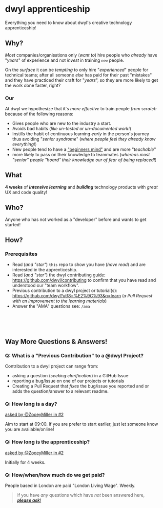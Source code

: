 # dwyl apprenticeship

Everything you need to know about
dwyl's creative technology apprenticeship!

## Why?

_Most_ companies/organisations only (_want to_) hire
people who _already_ have "_years_" of experience
and not _invest_ in training `new` people.

On the _surface_ it can be _tempting_ to only
hire "_experienced_" people for technical teams;
after all someone _else_ has paid for their past "mistakes"
and they have practiced their craft for "_years_",
so they are more likely to get the work done faster, right?


### Our

At dwyl we hypothesize that it's _more effective_
to train people _from scratch_
because of the following reasons:
+ Gives people who are new to the industry a start.
+ Avoids bad habits (_like un-tested or un-documented work!_)
+ Instills the habit of continuous learning _early_
in the person's journey thus avoiding "_senior syndrome_"
(_where people feel they already know everything!_)
+ New people tend to have a ["beginners mind"](https://en.wikipedia.org/wiki/Shoshin)
and are more "_teachable_"
+ more likely to pass on their knowledge to teammates (_whereas most "senior" people "hoard" their knowledge our of fear of being replaced!_)

<!--
> NOTE: help very much wanted re-wording these bullet points!
-->

## What

**4 weeks** of ***intensive learning*** and ***building*** technology products
with _great_ UX and code quality!

## Who?

Anyone who has not worked as a "developer" before and wants to get started!

## How?

### Prerequisites

+ Read (_and "star"_) `this` repo to show you have (_have read_)
and are interested in the apprenticeship.
+  Read (_and "star"_) the dwyl contributing guide:
https://github.com/dwyl/contributing
to confirm that you have read and understood our "team workflow".
+ Previous contribution to a dwyl project
or tutorial(s): https://github.com/dwyl?utf8=%E2%9C%93&q=learn
(_a Pull Request with an improvement to the learning materials_)
+ Answer the "AMA" questions see: `/ama`

<br /><br /><br />

## Way More Questions & Answers!

### Q: What is a "Previous Contribution" to a @dwyl Project?

Contribution to a dwyl project can range from:
+ asking a question (_seeking clarification_) in a GitHub Issue
+ reporting a bug/issue on one of our projects or tutorials
+ Creating a Pull Request that _fixes_ the bug/issue you reported
and or adds the question/answer to a relevant readme.

### Q: How long is a day?
[asked by @ZooeyMiller in #2](https://github.com/dwyl/apprenticeship/issues/2)

Aim to start at 09:00. If you are prefer to start earlier,
just let someone know you are available/online!

### Q: How long is the apprenticeship?
[asked by @ZooeyMiller in #2](https://github.com/dwyl/apprenticeship/issues/2)

Initially for 4 weeks.

### Q: How/when/how much do we get paid?

People based in London are paid "London Living Wage".
Weekly.

> If you have _any_ questions which have _not_
been answered here, [***please ask***!](https://github.com/dwyl/apprenticeship/issues)
